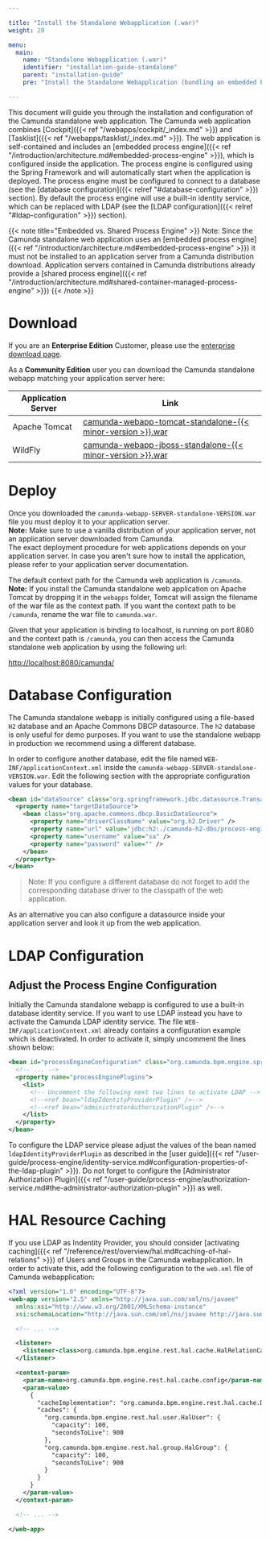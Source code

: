 ```yaml
---

title: "Install the Standalone Webapplication (.war)"
weight: 20

menu:
  main:
    name: "Standalone Webapplication (.war)"
    identifier: "installation-guide-standalone"
    parent: "installation-guide"
    pre: "Install the Standalone Webapplication (bundling an embedded Process Engine) inside an Application Server like Wildfly or Tomcat."

---
```



This document will guide you through the installation and configuration of the Camunda standalone web application.
The Camunda web application combines [Cockpit]({{< ref "/webapps/cockpit/_index.md" >}}) and [Tasklist]({{< ref "/webapps/tasklist/_index.md" >}}). The web application is self-contained and includes
an [embedded process engine]({{< ref "/introduction/architecture.md#embedded-process-engine" >}}), which is configured inside the application. The process engine is configured using the
Spring Framework and will automatically start when the application is deployed. The process engine must be configured
to connect to a database (see the [database configuration]({{< relref "#database-configuration" >}}) section). By default the process engine will use a built-in
identity service, which can be replaced with LDAP (see the [LDAP configuration]({{< relref "#ldap-configuration" >}}) section).

{{< note title="Embedded vs. Shared Process Engine" >}}
Note: Since the Camunda standalone web application uses an [embedded process engine]({{< ref "/introduction/architecture.md#embedded-process-engine" >}}) it must not be installed to an application server from a Camunda distribution download. Application servers contained in Camunda distributions already provide a [shared process engine]({{< ref "/introduction/architecture.md#shared-container-managed-process-engine" >}})
{{< /note >}}


# Download

If you are an **Enterprise Edition** Customer, please use the [enterprise download page](/enterprise/download/#full-distributions-and-standalone-web-applications).

As a **Community Edition** user you can download the Camunda standalone webapp matching your application server here:

<table class="table">
  <thead>
    <tr>
      <th>Application Server</th>
      <th>Link</th>
    </tr>      
  </thead>
  <tbody>
    <tr>
      <td>Apache Tomcat</td>
      <td>
        <a href="//downloads.camunda.cloud/release/camunda-bpm/tomcat/7.12/camunda-webapp-tomcat-standalone-{{< minor-version >}}.war">
          camunda-webapp-tomcat-standalone-{{< minor-version >}}.war
        </a>
      </td>
    </tr>
    <tr>
      <td>WildFly</td>
      <td>
        <a href="//downloads.camunda.cloud/release/camunda-bpm/jboss/7.12/camunda-webapp-jboss-standalone-{{< minor-version >}}.war">
          camunda-webapp-jboss-standalone-{{< minor-version >}}.war
        </a>
      </td>
    </tr>
  </tbody>
</table>


# Deploy

Once you downloaded the `camunda-webapp-SERVER-standalone-VERSION.war` file you
must deploy it to your application server.<br>
**Note:** Make sure to use a vanilla distribution of your application server, not an application server downloaded
from Camunda.<br>
The exact deployment procedure for web applications depends on
your application server. In case you aren't sure how to install the application, please refer to your application server documentation.


The default context path for the Camunda web application is `/camunda`.<br>
**Note:** If you install the Camunda standalone web application on Apache Tomcat by dropping
it in the `webapps` folder, Tomcat will assign the filename of the war file as
the context path. If you want the context path to be `/camunda`, rename the war
file to `camunda.war`.

Given that your application is binding to localhost, is running on port 8080
and the context path is `/camunda`, you can then access the Camunda standalone
web application by using the following url:

[http://localhost:8080/camunda/](http://localhost:8080/camunda/)


# Database Configuration

The Camunda standalone webapp is initially configured using a file-based `H2` database
and an Apache Commons DBCP datasource. The `h2` database is only useful for demo purposes.
If you want to use the standalone webapp in production we recommend using a different database.

In order to configure another database, edit the file named `WEB-INF/applicationContext.xml` inside the
`camunda-webapp-SERVER-standalone-VERSION.war`. Edit the following section with the appropriate configuration values for your database.

```xml
<bean id="dataSource" class="org.springframework.jdbc.datasource.TransactionAwareDataSourceProxy">
  <property name="targetDataSource">
    <bean class="org.apache.commons.dbcp.BasicDataSource">
      <property name="driverClassName" value="org.h2.Driver" />
      <property name="url" value="jdbc:h2:./camunda-h2-dbs/process-engine;MVCC=TRUE;TRACE_LEVEL_FILE=0;DB_CLOSE_ON_EXIT=FALSE" />
      <property name="username" value="sa" />
      <property name="password" value="" />
    </bean>
  </property>
</bean>
```

> Note: If you configure a different database do not forget to add the corresponding database driver to the classpath of the web application.

As an alternative you can also configure a datasource inside your application server and look it up from the web application.


# LDAP Configuration

## Adjust the Process Engine Configuration

Initially the Camunda standalone webapp is configured to use a built-in database identity service.
If you want to use LDAP instead you have to activate the Camunda LDAP identity service. The file
`WEB-INF/applicationContext.xml` already contains a configuration example which is deactivated. In
order to activate it, simply uncomment the lines shown below:

```xml
<bean id="processEngineConfiguration" class="org.camunda.bpm.engine.spring.SpringProcessEngineConfiguration">
  <!-- ... -->
  <property name="processEnginePlugins">
    <list>
      <!-- Uncomment the following next two lines to activate LDAP -->
      <!--<ref bean="ldapIdentityProviderPlugin" />-->
      <!--<ref bean="administratorAuthorizationPlugin" />-->
    </list>
  </property>
</bean>
```

To configure the LDAP service please adjust the values of the bean named `ldapIdentityProviderPlugin` as described in the [user guide]({{< ref "/user-guide/process-engine/identity-service.md#configuration-properties-of-the-ldap-plugin" >}}).
Do not forget to configure the [Administrator Authorization Plugin]({{< ref "/user-guide/process-engine/authorization-service.md#the-administrator-authorization-plugin" >}}) as well.


# HAL Resource Caching

If you use LDAP as Indentity Provider, you should consider [activating caching]({{< ref "/reference/rest/overview/hal.md#caching-of-hal-relations" >}}) of Users and Groups in the Camunda webapplication. In order to activate this, add the following configuration to the `web.xml` file of Camunda webapplication:

```xml
<?xml version="1.0" encoding="UTF-8"?>
<web-app version="2.5" xmlns="http://java.sun.com/xml/ns/javaee"
  xmlns:xsi="http://www.w3.org/2001/XMLSchema-instance"
  xsi:schemaLocation="http://java.sun.com/xml/ns/javaee http://java.sun.com/xml/ns/javaee/web-app_2_5.xsd">

  <!-- ... -->

  <listener>
    <listener-class>org.camunda.bpm.engine.rest.hal.cache.HalRelationCacheBootstrap</listener-class>
  </listener>

  <context-param>
    <param-name>org.camunda.bpm.engine.rest.hal.cache.config</param-name>
    <param-value>
      {
        "cacheImplementation": "org.camunda.bpm.engine.rest.hal.cache.DefaultHalResourceCache",
        "caches": {
          "org.camunda.bpm.engine.rest.hal.user.HalUser": {
            "capacity": 100,
            "secondsToLive": 900
          },
          "org.camunda.bpm.engine.rest.hal.group.HalGroup": {
            "capacity": 100,
            "secondsToLive": 900
          }
        }
      }
    </param-value>
  </context-param>

  <!-- ... -->

</web-app>
```
